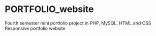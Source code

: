 # PORTFOLIO_website
Fourth semester mini portfolio project in PHP, MySQL, HTML and CSS
Responsive portfolio website
